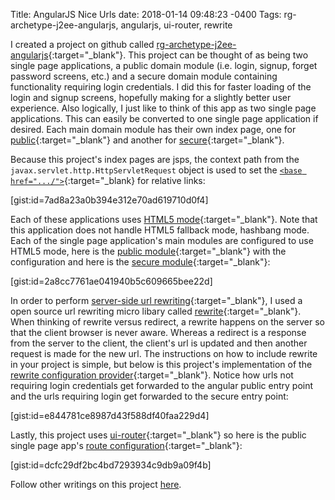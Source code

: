Title: AngularJS Nice Urls
date: 2018-01-14 09:48:23 -0400
Tags: rg-archetype-j2ee-angularjs, angularjs, ui-router, rewrite

I created a project on github called [rg-archetype-j2ee-angularjs](https://github.com/rossgodwin/rg-archetype-j2ee-angularjs){:target="_blank"}.  This project can be thought of as being two single page applications, a public domain module (i.e. login, signup, forget password screens, etc.) and a secure domain module containing functionality requiring login credentials.  I did this for faster loading of the login and signup screens, hopefully making for a slightly better user experience.  Also logically, I just like to think of this app as two single page applications.  This can easily be converted to one single page application if desired.  Each main domain module has their own index page, one for [public](https://github.com/rossgodwin/rg-archetype-j2ee-angularjs/blob/master/WebContent/client/src/index-app-public.jsp){:target="_blank"} and another for [secure](https://github.com/rossgodwin/rg-archetype-j2ee-angularjs/blob/master/WebContent/client/src/index-app-secure.jsp){:target="_blank"}.
<!-- PELICAN_END_SUMMARY -->

Because this project's index pages are jsps, the context path from the ```javax.servlet.http.HttpServletRequest``` object is used to set the [```<base href=".../">```](https://github.com/rossgodwin/rg-archetype-j2ee-angularjs/blob/62336a6e6a6c4f8e234f6e52e8c07da315dc8c25/WebContent/client/src/index-app-public.jsp#L6){:target="_blank} for relative links:

[gist:id=7ad8a23a0b394e312e70ad619710d0f4]

Each of these applications uses [HTML5 mode](https://docs.angularjs.org/guide/$location#html5-mode){:target="_blank"}.  Note that this application does not handle HTML5 fallback mode, hashbang mode.  Each of the single page application's main modules are configured to use HTML5 mode, here is the [public module](https://github.com/rossgodwin/rg-archetype-j2ee-angularjs/blob/62336a6e6a6c4f8e234f6e52e8c07da315dc8c25/WebContent/client/src/app/app-public.js#L13){:target="_blank"} with the configuration and here is the [secure module](https://github.com/rossgodwin/rg-archetype-j2ee-angularjs/blob/62336a6e6a6c4f8e234f6e52e8c07da315dc8c25/WebContent/client/src/app/app-secure.js#L13){:target="_blank"}:

[gist:id=2a8cc7761ae041940b5c609665bee22d]

In order to perform [server-side url rewriting](https://docs.angularjs.org/guide/$location#server-side){:target="_blank"}, I used a open source url rewriting micro libary called [rewrite](https://www.ocpsoft.org/rewrite){:target="_blank"}.  When thinking of rewrite versus redirect, a rewrite happens on the server so that the client browser is never aware.  Whereas a redirect is a response from the server to the client, the client's url is updated and then another request is made for the new url.  The instructions on how to include rewrite in your project is simple, but below is this project's implementation of the [rewrite configuration provider](https://github.com/rossgodwin/rg-archetype-j2ee-angularjs/blob/master/src/org/rg/archetype/web/UrlRewriteConfigurationProvider.java){:target="_blank"}.  Notice how urls not requiring login credentials get forwarded to the angular public entry point and the urls requiring login get forwarded to the secure entry point:

[gist:id=e844781ce8987d43f588df40faa229d4]

Lastly, this project uses [ui-router](https://github.com/angular-ui/ui-router){:target="_blank"} so here is the public single page app's [route configuration](https://github.com/rossgodwin/rg-archetype-j2ee-angularjs/blob/62336a6e6a6c4f8e234f6e52e8c07da315dc8c25/WebContent/client/src/app/public/MainModule.js#L29){:target="_blank"}:

[gist:id=dcfc29df2bc4bd7293934c9db9a09f4b]

Follow other writings on this project [here](./tag/rg-archetype-j2ee-angularjs).